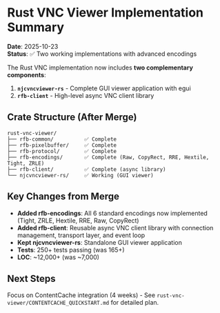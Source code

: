 # Rust VNC Viewer Implementation Summary

**Date**: 2025-10-23  
**Status**: ✅ Two working implementations with advanced encodings

The Rust VNC implementation now includes **two complementary components**:

1. **`njcvncviewer-rs`** - Complete GUI viewer application with egui
2. **`rfb-client`** - High-level async VNC client library

## Crate Structure (After Merge)

```
rust-vnc-viewer/
├── rfb-common/          ✅ Complete
├── rfb-pixelbuffer/     ✅ Complete
├── rfb-protocol/        ✅ Complete
├── rfb-encodings/       ✅ Complete (Raw, CopyRect, RRE, Hextile, Tight, ZRLE)
├── rfb-client/          ✅ Complete (async library)
└── njcvncviewer-rs/     ✅ Working (GUI viewer)
```

## Key Changes from Merge

- **Added rfb-encodings**: All 6 standard encodings now implemented (Tight, ZRLE, Hextile, RRE, Raw, CopyRect)
- **Added rfb-client**: Reusable async VNC client library with connection management, transport layer, and event loop
- **Kept njcvncviewer-rs**: Standalone GUI viewer application
- **Tests**: 250+ tests passing (was 165+)
- **LOC**: ~12,000+ (was ~7,000)

## Next Steps

Focus on ContentCache integration (4 weeks) - See `rust-vnc-viewer/CONTENTCACHE_QUICKSTART.md` for detailed plan.

